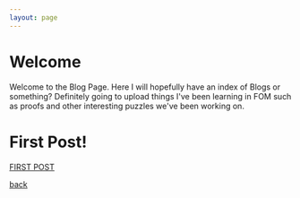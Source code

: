 ```yaml
---
layout: page
---
```


# Welcome
Welcome to the Blog Page. Here I will hopefully have an index of Blogs or something? Definitely going to upload things I've been learning in FOM such as proofs and other interesting puzzles we've been working on. 

# First Post!
[FIRST POST](/_posts/2022-February-23rd-First.html)

[back](./)

